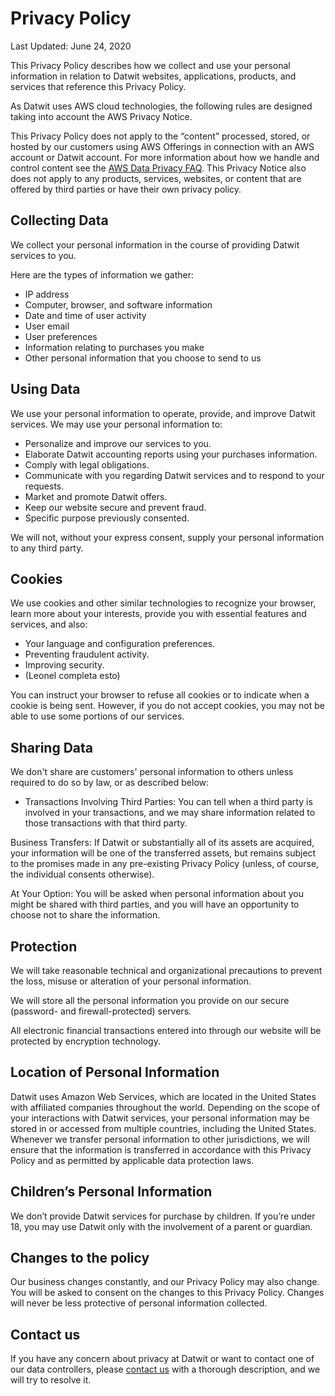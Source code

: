 Privacy Policy
==============

Last Updated: June 24, 2020

This Privacy Policy describes how we collect and use your personal information in relation to Datwit websites, applications, products, and services that reference this Privacy Policy.

As Datwit uses AWS cloud technologies, the following rules are designed taking into account the AWS Privacy Notice.

This Privacy Policy does not apply to the “content” processed, stored, or hosted by our customers using AWS Offerings in connection with an AWS account or Datwit account. For more information about how we handle and control content see the [AWS Data Privacy FAQ](https://aws.amazon.com/compliance/data-privacy-faq/). This Privacy Notice also does not apply to any products, services, websites, or content that are offered by third parties or have their own privacy policy.

Collecting Data
---------------

We collect your personal information in the course of providing Datwit services to you.

Here are the types of information we gather:

* IP address
* Computer, browser, and software information
* Date and time of user activity
* User email
* User preferences
* Information relating to purchases you make
* Other personal information that you choose to send to us

Using Data
----------

We use your personal information to operate, provide, and improve Datwit services. We may use your personal information to:

* Personalize and improve our services to you.
* Elaborate Datwit accounting reports using your purchases information.
* Comply with legal obligations.
* Communicate with you regarding Datwit services and to respond to your requests.
* Market and promote Datwit offers.
* Keep our website secure and prevent fraud.
* Specific purpose previously consented.

We will not, without your express consent, supply your personal information to any third party.

Cookies
-------

We use cookies and other similar technologies to recognize your browser, learn more about your interests, provide you with essential features and services, and also:

* Your language and configuration preferences.
* Preventing fraudulent activity.
* Improving security.
* (Leonel completa esto)

You can instruct your browser to refuse all cookies or to indicate when a cookie is being sent. However, if you do not accept cookies, you may not be able to use some portions of our services.

Sharing Data
------------

We don't share are customers' personal information to others unless required to do so by law, or as described below:

* Transactions Involving Third Parties: You can tell when a third party is involved in your transactions, and we may share information related to those transactions with that third party.

Business Transfers: If Datwit or substantially all of its assets are acquired, your information will be one of the transferred assets, but remains subject to the promises made in any pre-existing Privacy Policy (unless, of course, the individual consents otherwise).

At Your Option: You will be asked when personal information about you might be shared with third parties, and you will have an opportunity to choose not to share the information.

Protection
----------

We will take reasonable technical and organizational precautions to prevent the loss, misuse or alteration of your personal information.

We will store all the personal information you provide on our secure (password- and firewall-protected) servers.

All electronic financial transactions entered into through our website will be protected by encryption technology.

Location of Personal Information
--------------------------------

Datwit uses Amazon Web Services, which are located in the United States with affiliated companies throughout the world. Depending on the scope of your interactions with Datwit services, your personal information may be stored in or accessed from multiple countries, including the United States. Whenever we transfer personal information to other jurisdictions, we will ensure that the information is transferred in accordance with this Privacy Policy and as permitted by applicable data protection laws.

 Children’s Personal Information
 -------------------------------

We don’t provide Datwit services for purchase by children. If you’re under 18, you may use Datwit only with the involvement of a parent or guardian.

Changes to the policy
---------------------

Our business changes constantly, and our Privacy Policy may also change. You will be asked to consent on the changes to this Privacy Policy. Changes will never be less protective of personal information collected.

Contact us
----------

If you have any concern about privacy at Datwit or want to contact one of our data controllers, please [contact us](https://datwit.com/contact) with a thorough description, and we will try to resolve it.